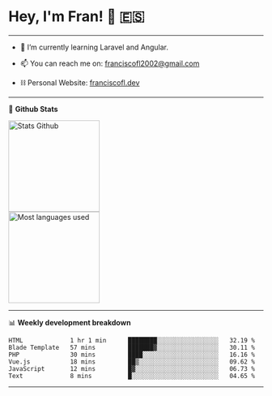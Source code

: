 # Hey, I'm Fran! 👋 :es:

-------

- 🌱 I’m currently learning Laravel and Angular.

- 📫 You can reach me on: franciscofl2002@gmail.com

- ⛓  Personal Website: [franciscofl.dev](https://www.franciscofl.dev/)

-------

📝 **Github Stats**


<div align="left">
  <img height="180em" src="https://github-readme-stats.vercel.app/api?username=franciscofl12&count_private=true&show_icons=true&theme=dracula&bg_color=-45deg,282A36,3D3344" alt="Stats Github"/>
  <br>
  <img height="180em" src="https://github-readme-stats.vercel.app/api/top-langs/?username=franciscofl12&count_private&theme=dracula&bg_color=-45deg,282A36,3D3344&layout=compact&langs_count=6" alt="Most languages used"/>
</div>

-------

📊 **Weekly development breakdown**


<!--START_SECTION:waka-->

```text
HTML             1 hr 1 min      ████████░░░░░░░░░░░░░░░░░   32.19 %
Blade Template   57 mins         ███████▓░░░░░░░░░░░░░░░░░   30.11 %
PHP              30 mins         ████░░░░░░░░░░░░░░░░░░░░░   16.16 %
Vue.js           18 mins         ██▒░░░░░░░░░░░░░░░░░░░░░░   09.62 %
JavaScript       12 mins         █▓░░░░░░░░░░░░░░░░░░░░░░░   06.73 %
Text             8 mins          █░░░░░░░░░░░░░░░░░░░░░░░░   04.65 %
```

<!--END_SECTION:waka-->

-------

